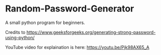 # Random-Password-Generator
A small python program for beginners.

Credits to https://www.geeksforgeeks.org/generating-strong-password-using-python/

YouTube video for explaination is here: https://youtu.be/Pjk98AX65_A
